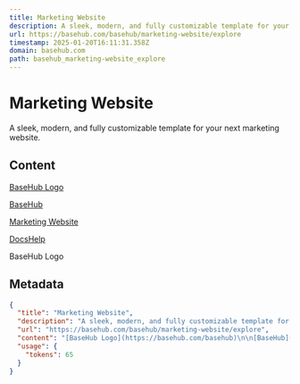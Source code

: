 ```yaml
---
title: Marketing Website
description: A sleek, modern, and fully customizable template for your next marketing website.
url: https://basehub.com/basehub/marketing-website/explore
timestamp: 2025-01-20T16:11:31.358Z
domain: basehub.com
path: basehub_marketing-website_explore
---
```


# Marketing Website


A sleek, modern, and fully customizable template for your next marketing website.


## Content

[BaseHub Logo](https://basehub.com/basehub)

[BaseHub](https://basehub.com/basehub)

[Marketing Website](https://basehub.com/basehub/marketing-website/explore)

[Docs](https://basehub.com/docs)[Help](https://basehub.com/help)

BaseHub Logo

## Metadata

```json
{
  "title": "Marketing Website",
  "description": "A sleek, modern, and fully customizable template for your next marketing website.",
  "url": "https://basehub.com/basehub/marketing-website/explore",
  "content": "[BaseHub Logo](https://basehub.com/basehub)\n\n[BaseHub](https://basehub.com/basehub)\n\n[Marketing Website](https://basehub.com/basehub/marketing-website/explore)\n\n[Docs](https://basehub.com/docs)[Help](https://basehub.com/help)\n\nBaseHub Logo",
  "usage": {
    "tokens": 65
  }
}
```
